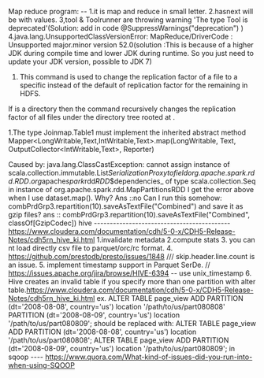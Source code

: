 Map reduce program: --
1.it is map and reduce in small letter.
2.hasnext will be with values. 
3,tool & Toolrunner are throwing warning 'The type Tool is deprecated'(Solution: add in code @SuppressWarnings("deprecation")
)
4.java.lang.UnsupportedClassVersionError: MapReduce/DriverCode : Unsupported major.minor version 52.0(solution :This is because of a higher JDK during compile time and lower JDK during runtime. So you just need to update your JDK version, possible to JDK 7)


1. This command is used to change the replication factor of a file to a specific instead of the default of replication factor for the remaining in HDFS.

If <path> is a directory then the command recursively changes the replication factor of all files under the directory tree rooted at <path>.

1.The type Joinmap.Table1 must implement the inherited abstract method Mapper<LongWritable,Text,IntWritable,Text>.map(LongWritable, 
 Text, OutputCollector<IntWritable,Text>, Reporter)

Caused by: java.lang.ClassCastException: cannot assign instance of scala.collection.immutable.List$SerializationProxy to field org.apache.spark.rdd.RDD.org$apache$spark$rdd$RDD$$dependencies_ of type scala.collection.Seq in instance of org.apache.spark.rdd.MapPartitionsRDD
I get the error above when I use dataset.map(). Why?
Ans  ::no
Can I run this somehow: combPrdGrp3.repartition(10).saveAsTextFile("Combined") and save it as gzip files?
ans ::
combPrdGrp3.repartition(10).saveAsTextFile("Combined", classOf[GzipCodec])
 hive -------------------------------------------
https://www.cloudera.com/documentation/cdh/5-0-x/CDH5-Release-Notes/cdh5rn_hive_ki.html
1.invalidate metadata 
2.compute stats
3. you can nt load directly csv file to parquet/orc/rc format.
4. https://github.com/prestodb/presto/issues/1848  /// skip.header.line.count is an issue.
5. implement timestamp support in Parquet SerDe. // https://issues.apache.org/jira/browse/HIVE-6394 -- use unix_timestamp
6. Hive creates an invalid table if you specify more than one partition with alter table.https://www.cloudera.com/documentation/cdh/5-0-x/CDH5-Release-Notes/cdh5rn_hive_ki.html
ex.
ALTER TABLE page_view ADD PARTITION (dt='2008-08-08', country='us') location '/path/to/us/part080808' PARTITION
(dt='2008-08-09', country='us') location '/path/to/us/part080809';
should be replaced with:
ALTER TABLE page_view ADD PARTITION (dt='2008-08-08', country='us') location '/path/to/us/part080808';
ALTER TABLE page_view ADD PARTITION (dt='2008-08-09', country='us') location '/path/to/us/part080809';
 in sqoop ----
https://www.quora.com/What-kind-of-issues-did-you-run-into-when-using-SQOOP




